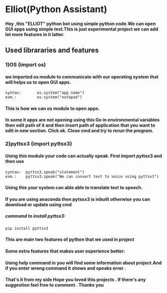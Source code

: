 # Elliot(Python Assistant)

####    Hey ,this "ELLIOT" python bot using simple python code.We can open GUI apps using simple text.This is just experimental project we can add lot more features in it latter.

## Used librararies and features
 
### 1)OS (import os) 
####       we imported os module  to communicate with our operating system that will helps us to open GUI apps.
    syntax:       os.system("app_name")
    exm.:         os.system("notepad")
####       This is how we can os module to open apps.
####       In some it apps are not opening using this Go in environmental variables then edit path of it and then insert path of          application that you want to edit in new section. Click ok. Close cmd and try to rerun the program.

### 2)pyttsx3 (import pyttsx3)
####    Using this module your code can actually speak. First import pyttsx3 and then use
    syntax:  pyttsx3.speak("statement")
    exm.:    pyttsx3.speak("We can convert text to voice using pyttsx3")
####    Using this your system can able able to translate text to speech.
####    If you are using anaconda then pytssx3 is inbuilt otherwise you can download or update using cmd
##### command to install pyttsx3:
    pip install pyttsx3

####    This are main two features of python that we used in project

####   Some extra features that makes user experience better:
####   Using help command in you will find some information about project.And if you enter wrong command it shows and speaks error . 

####   That's it from my side Hope you loved this projects . If there's any suggestion feel free to comment . Thanks you
